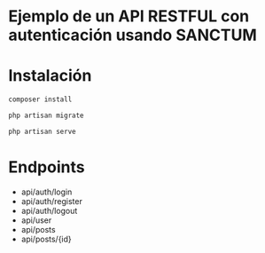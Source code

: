 # Ejemplo de un API RESTFUL con autenticación usando SANCTUM

# Instalación

```bash
composer install
```
```bash
php artisan migrate
```
```bash
php artisan serve
```

# Endpoints
- api/auth/login
- api/auth/register
- api/auth/logout
- api/user
- api/posts
- api/posts/{id}
